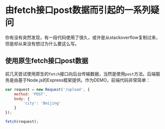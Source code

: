 # 由fetch接口post数据而引起的一系列疑问

你有没有突然发现，有一段代码使用了很久，或许是从stackoverflow复制过来，但是却从来没有想过为什么要这么写。

## 使用原生fetch接口post数据

前几天尝试使用原生的`fetch`接口向后台传输数据，当然是使用`post`方法。后端服务是由基于Node.js的Express框架提供。作为DEMO，前端代码非常简单：

```javascript
var request = new Request('/upload', {
    method: 'POST',
    body: {
        'city': 'Beijing'
    }
});

fetch(request);
```
